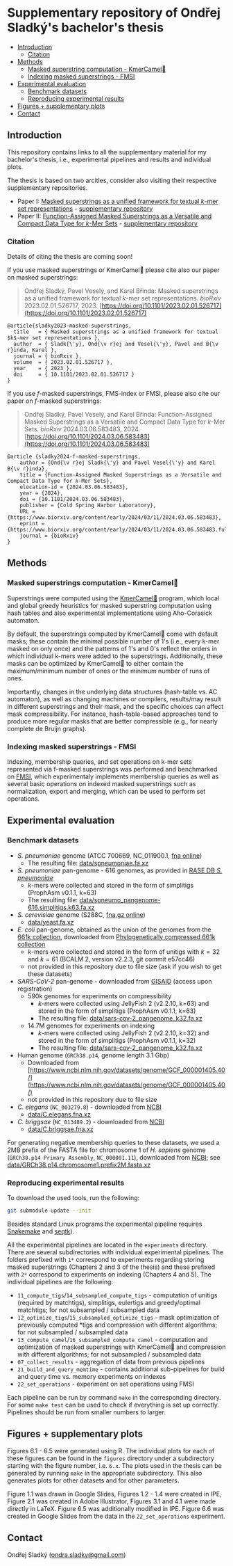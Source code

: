 # Supplementary repository of Ondřej Sladký's bachelor's thesis


* [Introduction](#introduction)
  * [Citation](#citation)
* [Methods](#methods)
  * [Masked superstring computation - KmerCamel🐫](#masked-superstrings-computation---kmercamel)
  * [Indexing masked superstrings - FMSI](#indexing-masked-superstrings---fmsi)
* [Experimental evaluation](#experimental-evaluation)
  * [Benchmark datasets](#benchmark-datasets)
  * [Reproducing experimental results](#reproducing-experimental-results)
* [Figures + supplementary plots](#figures--supplementary-plots)
* [Contact](#contact)

## Introduction

This repository contains links to all the supplementary material for my bachelor's thesis, i.e., experimental pipelines and results and individual plots.

The thesis is based on two arcitles, consider also visiting their respective supplementary repositories.

- Paper I: [Masked superstrings as a unified framework for textual *k*-mer set representations](https://doi.org/10.1101/2023.02.01.526717) - [supplementary repository](https://github.com/karel-brinda/masked-superstrings-supplement)
- Paper II: [Function-Assigned Masked Superstrings as a Versatile and Compact Data Type for *k*-Mer Sets](https://doi.org/10.1101/2024.03.06.583483) - [supplementary repository](https://github.com/OndrejSladky/f-masked-superstrings-supplement)

### Citation

Details of citing the thesis are coming soon!


If you use masked superstrings or KmerCamel🐫 please cite also our paper on masked superstrings:

> Ondřej Sladký, Pavel Veselý, and Karel Břinda: Masked superstrings as a unified framework for textual *k*-mer set representations. *bioRxiv* 2023.02.01.526717, 2023.
[https://doi.org/10.1101/2023.02.01.526717](https://doi.org/10.1101/2023.02.01.526717)

```
@article{sladky2023-masked-superstrings,
  title   = { Masked superstrings as a unified framework for textual $k$-mer set representations },
  author  = { Sladk{\'y}, Ond{\v r}ej and Vesel{\'y}, Pavel and B{\v r}inda, Karel },
  journal = { bioRxiv },
  volume  = { 2023.02.01.526717 },
  year    = { 2023 },
  doi     = { 10.1101/2023.02.01.526717 }
}
```


If you use $f$-masked superstrings, FMS-index or FMSI, please also cite our paper on $f$-masked superstrings:

> Ondřej Sladký, Pavel Veselý, and Karel Břinda: Function-Assigned Masked Superstrings as a Versatile and Compact Data Type for *k*-Mer Sets.
> *bioRxiv* 2024.03.06.583483, 2024. [https://doi.org/10.1101/2024.03.06.583483](https://doi.org/10.1101/2024.03.06.583483)

```
@article {sladky2024-f-masked-superstrings,
	author = {Ond{\v r}ej Sladk{\'y} and Pavel Vesel{\'y} and Karel B{\v r}inda},
	title = {Function-Assigned Masked Superstrings as a Versatile and Compact Data Type for 𝑘-Mer Sets},
	elocation-id = {2024.03.06.583483},
	year = {2024},
	doi = {10.1101/2024.03.06.583483},
	publisher = {Cold Spring Harbor Laboratory},
	URL = {https://www.biorxiv.org/content/early/2024/03/11/2024.03.06.583483},
	eprint = {https://www.biorxiv.org/content/early/2024/03/11/2024.03.06.583483.full.pdf},
	journal = {bioRxiv}
}

```

## Methods

### Masked superstrings computation - KmerCamel🐫

Superstrings were computed using the [KmerCamel🐫](https://github.com/OndrejSladky/kmercamel) program, which local and global greedy heuristics for masked superstring computation using hash tables and also experimental implementations using Aho-Corasick automaton.

By default, the superstrings computed by KmerCamel🐫 come with default masks; these contain the minimal possible number of 1's (i.e., every k-mer masked on only once) and the patterns of 1's and 0's reflect the orders in which individual k-mers were added to the superstrings.
Additionally, these masks can be optimized by KmerCamel🐫 to either contain the maximum/minimum number of ones or the minimum number of runs of ones.

Importantly, changes in the underlying data structures (hash-table vs. AC automaton), as well as changing machines or compilers, results/may result in different superstrings and their mask, and the specific choices can affect mask compressibility. For instance, hash-table-based approaches tend to produce more regular masks that are better compressible (e.g., for nearly complete de Bruijn graphs).

### Indexing masked superstrings - FMSI

Indexing, membership queries, and set operations on k-mer sets represented via f-masked superstrings was performed and benchmarked on [FMSI](https://github.com/OndrejSladky/fmsi), which experimentaly implements membership queries as well as several basic operations on indexed masked superstrings such as normalization, export and merging, which can be used to perform set operations.

## Experimental evaluation

### Benchmark datasets
* *S. pneumoniae* genome (ATCC 700669, NC_011900.1, [fna
  online](https://www.ncbi.nlm.nih.gov/nuccore/NC_011900.1?report=fasta&log$=seqview&format=text))
  - The resulting file: [data/spneumoniae.fa.xz](data/spneumoniae.fa.xz)
* *S. pneumoniae* pan-genome - 616 genomes, as provided in [RASE DB *S.
  pneumoniae*](https://github.com/c2-d2/rase-db-spneumoniae-sparc/)
  - *k*-mers were collected and stored in the form of simplitigs (ProphAsm
    v0.1.1, k=63)
  - The resulting file:
    [data/spneumo_pangenome-616.simplitigs.k63.fa.xz](data/spneumo_pangenome-616.simplitigs.k63.fa.xz)
* *S. cerevisiae* genome (S288C, [fna.gz
  online](ftp://ftp.ncbi.nlm.nih.gov/genomes/all/GCF/000/146/045/GCF_000146045.2_R64/GCF_000146045.2_R64_genomic.fna.gz))
  - [data/yeast.fa.xz](data/yeast.fa.xz)
* *E. coli* pan-genome, obtained as the union of the genomes from the [661k collection](https://journals.plos.org/plosbiology/article?id=10.1371/journal.pbio.3001421), downloaded from [Phylogenetically compressed 661k collection](https://zenodo.org/records/4602622)
  - *k*-mers were collected and stored in the form of unitigs with $k = 32$ and $k=61$ (BCALM 2, version v2.2.3, git commit e57cc46)
  - not provided in this repository due to file size (ask if you wish to get these datasets)
* *SARS-CoV-2* pan-genome - downloaded from [GISAID](https://gisaid.org/)
  (access upon registration) 
  - 590k genomes for experiments on compressibility
    - *k*-mers were collected using JellyFish 2 (v2.2.10, k=63) and
        stored in the form of simplitigs (ProphAsm v0.1.1, k=63)
    - The resulting file:
        [data/sars-cov-2_pangenome_k32.fa.xz](data/sars-cov-2.590k.simplitigs.k63.fa.xz)
  - 14.7M genomes for experiments on indexing
    - *k*-mers were collected using JellyFish 2 (v2.2.10, k=32) and
        stored in the form of simplitigs (ProphAsm v0.1.1, k=32)
    - The resulting file:
        [data/sars-cov-2_pangenome_k32.fa.xz](data/sars-cov-2.14M.simplitigs.k32.fa.xz)
* Human genome (`GRCh38.p14`, genome length 3.1 Gbp) 
  - Downloaded from [https://www.ncbi.nlm.nih.gov/datasets/genome/GCF_000001405.40/](https://www.ncbi.nlm.nih.gov/datasets/genome/GCF_000001405.40/)
  - not provided in this repository due to file size
* *C. elegans* (`NC_003279.8`) - downloaded from [NCBI](https://www.ncbi.nlm.nih.gov)
  - [data/C.elegans.fna.xz](data/C.elegans.fna.xz)
* *C. briggsae* (`NC_013489.2`) - downloaded from [NCBI](https://www.ncbi.nlm.nih.gov)
  - [data/C.briggsae.fna.xz](data/C.briggsae.fna.xz)

For generating negative membership queries to these datasets, we used a 2MB prefix of the FASTA file for chromosome 1 of *H. sapiens* genome (`GRCh38.p14 Primary Assembly`, `NC_000001.11`), downloaded from [NCBI](https://www.ncbi.nlm.nih.gov); see  [data/GRCh38.p14.chromosome1.prefix2M.fasta.xz](data/GRCh38.p14.chromosome1.prefix2M.fasta.xz)

### Reproducing experimental results

To download the used tools, run the following:

```bash
git submodule update --init

```

Besides standard Linux programs the experimental pipeline requires [Snakemake](https://snakemake.readthedocs.io/en/stable/) and [seqtk](https://github.com/lh3/seqtk)).

All the experimental pipelines are located in the `experiments` directory.
There are several subdirectories with individual experimental pipelines. The folders prefixed with `1*` correspond to experiments regarding storing masked superstrings (Chapters 2 and 3 of the thesis) and these prefixed with `2*` correspond to experiments on indexing (Chapters 4 and 5).
The individual pipelines are the following:
- `11_compute_tigs`/`14_subsampled_compute_tigs` - computation of unitigs (required by matchtigs), simplitigs, eulertigs and greedy/optimal matchtigs; for not subsampled / subsampled data
- `12_optimize_tigs`/`15_subsampled_optimize_tigs` - mask optimization of previously computed *tigs and compression with different algorithms; for not subsampled / subsampled data
- `13_compute_camel`/`16_subsampled_compute_camel` - computation and optimization of masked superstrings with KmerCamel🐫 and compression with different algorithms; for not subsampled / subsampled data
- `07_collect_results` - aggregation of data from previous pipelines
- `21_build_and_query_memtime` - contains additional sub-pipelines for build and query time vs. memory experiments on indexes
- `22_set_operations` - experiment on set operations using FMSI

Each pipeline can be run by command `make` in the corresponding directory. For some `make test` can be used to check if everything is set up correctly. Pipelines should be run from smaller numbers to larger.



## Figures + supplementary plots

Figures 6.1 - 6.5 were generated using R. The individual plots for each of these figures can be found in the `figures` directory under a subdirectory starting with the figure number, i.e. `6.x`.
The plots used in the thesis can be generated by running `make` in the appropriate subdirectory.
This also generates plots for other datasets and for other parameters.

Figure 1.1 was drawn in Google Slides,
Figures 1.2 - 1.4 were created in IPE, Figure 2.1 was created in Adobe Illustrator, Figures 3.1 and 4.1 were made directly in LaTeX.
Figure 6.5 was additionally modified in IPE.
Figure 6.6 was created in Google Slides from the data in the `22_set_operations` experiment.

## Contact

Ondřej Sladký (ondra.sladky@gmail.com)
